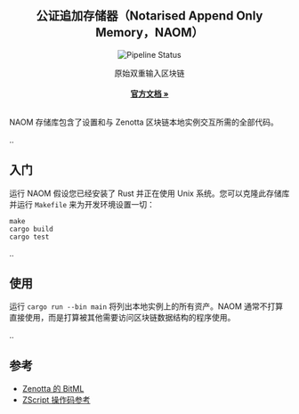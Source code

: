 <div align="center">
  <!-- <a>
    <img src="https://github.com/Zenotta/ZenottaJS/blob/develop/assets/hero.svg" alt="Logo" style="width: 350px">
  </a> -->

  <h2 align="center">公证追加存储器（Notarised Append Only Memory，NAOM）</h2>

  <div>
  <img src="https://img.shields.io/github/actions/workflow/status/Zenotta/NAOM/rust.yml" alt="Pipeline Status" style="display:inline-block"/>
  </div>

  <p align="center">
    原始双重输入区块链
    <br />
    <br />
    <a href="https://zenotta.io"><strong>官方文档 »</strong></a>
    <br />
    <br />
  </p>
</div>

NAOM 存储库包含了设置和与 Zenotta 区块链本地实例交互所需的全部代码。

..

## 入门

运行 NAOM 假设您已经安装了 Rust 并正在使用 Unix 系统。您可以克隆此存储库并运行 `Makefile` 来为开发环境设置一切：

```
make
cargo build
cargo test
```

..

## 使用

运行 `cargo run --bin main` 将列出本地实例上的所有资产。NAOM 通常不打算直接使用，而是打算被其他需要访问区块链数据结构的程序使用。

..

## 参考

- [Zenotta 的 BitML](https://github.com/Zenotta/NAOM/blob/main/docs/BitML_for_Zenotta.pdf)
- [ZScript 操作码参考](https://github.com/Zenotta/NAOM/blob/main/docs/ZScript_Opcodes_Reference.pdf)